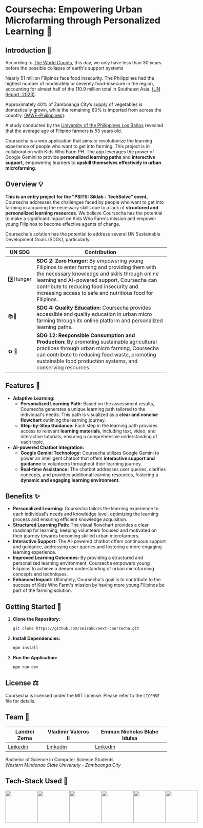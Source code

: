 # Coursecha: Empowering Urban Microfarming through Personalized Learning 🌱

## Introduction 🌿

According to [The World Counts](https://www.theworldcounts.com/challenges/state-of-the-planet/the-end-of-the-world), this day, we only have less than 30 years before the possible collapse of earth's support systems 

Nearly 51 million Filipinos face food insecurity. The Philippines had the highest number of moderately or severely food-insecure in the region, accounting for almost half of the 110.9 million total in Southeast Asia. [(UN Report, 2023)](https://foodbank.org.ph/nearly-51m-filipinos-face-food-insecurity-un-report/).

Approximately 40% of Zamboanga City’s supply of vegetables is domestically grown, while the remaining 60% is imported from across the country. [(WWF-Philippines)](https://www.wwf.org.ph/our_work/sustainable_production/sustainable_food_systems/?146776/Food-shed-rises-in-Zamboanga-City-to-combat-poverty-hunger-amidst-the-pandemic).

A study conducted by the [University of the Philippines Los Baños](https://www.researchgate.net/publication/358347223_Aging_Filipino_Rice_Farmers_and_Their_Aspirations_for_Their_Children) revealed that the average age of Filipino farmers is 53 years old.

Coursecha is a web application that aims to revolutionize the learning experience of people who want to get into farming. This project is in collaboration with Kids Who Farm PH. The app leverages the power of Google Gemini to provide **personalized learning paths** and **interactive support**, empowering learners to **upskill themselves effectively in urban microfarming**.


## Overview 💡

**This is an entry project for the "PSITS: Siklab - TechSolve" event,** Coursecha addresses the challenges faced by people who want to get into farming in acquiring the necessary skills due to a lack of **structured and personalized learning resources**. We believe Coursecha has the potential to make a significant impact on Kids Who Farm's mission and empower young Filipinos to become effective agents of change.

Coursecha's solution has the potential to address several UN Sustainable Development Goals (SDGs), particularly:

| UN SDG | Contribution |
| ------------- | ------------- |
| 0️⃣Hunger | **SDG 2: Zero Hunger:** By empowering young Filipinos to enter farming and providing them with the necessary knowledge and skills through online learning and AI-powered support, Coursecha can contribute to reducing food insecurity and increasing access to safe and nutritious food for Filipinos.  |
| 📚🎒 | **SDG 4: Quality Education:** Coursecha provides accessible and quality education in urban micro farming through its online platform and personalized learning paths. |
| ♻️ 🚮 | **SDG 12: Responsible Consumption and Production:** By promoting sustainable agricultural practices through urban micro farming, Coursecha can contribute to reducing food waste, promoting sustainable food production systems, and conserving resources. |


## Features 🧭

* **Adaptive Learning:**
    * **Personalized Learning Path:** Based on the assessment results, Coursecha generates a unique learning path tailored to the individual's needs. This path is visualized as a **clear and concise flowchart** outlining the learning journey.
    * **Step-by-Step Guidance:** Each step in the learning path provides access to relevant **learning materials**, including text, video, and interactive tutorials, ensuring a comprehensive understanding of each topic.
* **AI-powered Chatbot Integration:**
    * **Google Gemini Technology:** Coursecha utilizes Google Gemini to power an intelligent chatbot that offers **interactive support and guidance** to volunteers throughout their learning journey.
    * **Real-time Assistance:** The chatbot addresses user queries, clarifies concepts, and provides additional learning resources, fostering a **dynamic and engaging learning environment**.


## Benefits ✨

* **Personalized Learning:** Coursecha tailors the learning experience to each individual's needs and knowledge level, optimizing the learning process and ensuring efficient knowledge acquisition.
* **Structured Learning Path:** The visual flowchart provides a clear roadmap for learning, keeping volunteers focused and motivated on their journey towards becoming skilled urban microfarmers.
* **Interactive Support:** The AI-powered chatbot offers continuous support and guidance, addressing user queries and fostering a more engaging learning experience.
* **Improved Learning Outcomes:** By providing a structured and personalized learning environment, Coursecha empowers young Filipinos to achieve a deeper understanding of urban microfarming concepts and techniques.
* **Enhanced Impact:** Ultimately, Coursecha's goal is to contribute to the success of Kids Who Farm's mission by having more young Filipinos be part of the farming solution.


## Getting Started 🚀

1. **Clone the Repository:**
   ```bash
   git clone https://github.com/seizaku/next-coursecha.git
   ```

2. **Install Dependencies:**
   ```bash
   npm install
   ```

3. **Run the Application:**
   ```bash
   npm run dev
   ```

## License ⚖️

Coursecha is licensed under the MIT License. Please refer to the `LICENSE` file for details.

## Team 🫶

  
| **Landrei Zerna** | **Vladimir Valeros II** | **Emman Nicholas Blabe Idulsa** |
| ------------- | ------------- | ------------- |
| [Linkedin](https://www.linkedin.com/in/landrei-zerna/) | [Linkedin](https://www.linkedin.com/in/emman-i-2137762a3/) | [Linkedin](https://www.linkedin.com/in/vladimir-valeros-ii/) |
Bachelor of Science in Computer Science Students  
*Western Mindanao State University - Zamboanga City*

## Tech-Stack Used 🤖

<div style="display: flex;">
<img src="https://1000logos.net/wp-content/uploads/2024/02/Gemini-Logo-500x281.png" height="100">
<img src="https://d2nir1j4sou8ez.cloudfront.net/wp-content/uploads/2021/12/nextjs-boilerplate-logo.png" width="100" height="100">
<img src="https://miro.medium.com/v2/resize:fit:300/1*R4c8lHBHuH5qyqOtZb3h-w.png" width="100" height="100">
<img src="https://seeklogo.com/images/T/tailwind-css-logo-5AD4175897-seeklogo.com.png" height="100">
<img src="https://seeklogo.com/images/J/javascript-js-logo-2949701702-seeklogo.com.png" width="100" height="100">
<img src="https://blog.jeremylikness.com/blog/2019-03-05_typescript-for-javascript-developers-by-refactoring-part-1-of-2/images/1.jpeg" width="100" height="100">
</div>
